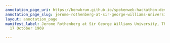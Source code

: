 ```yaml
---
annotation_page_uri: https://benwbrum.github.io/spokenweb-hackathon-development-noterms/annotations/jerome-rothenberg-at-sir-george-williams-university-the-poetry-series-17-october-1969-canvas-1-toc.json
annotation_page_slug: jerome-rothenberg-at-sir-george-williams-university-the-poetry-series-17-october-1969-canvas-1-toc
layout: annotation_page
manifest_label: Jerome Rothenberg at Sir George Williams University, The Poetry Series,
  17 October 1969

---
```

